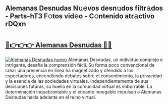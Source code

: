## Alemanas Desnudas N𝚞𝚎vos desn𝚞dos filtr𝚊dos - Parts-hT3 F𝚘tos vid𝚎o - C𝚘ntenido atr𝚊ctivo rDQxn

# <h2><a href="http://mb5cubj.tromn.icu/?c=Alemanas+Desnudas">🔗👉👉👉 Alemanas Desnudas 🔗🔗</a></h2>

[![Alemanas Desnudas nuevo](https://i.imgur.com/pEAQMta.gif)](http://mb5cubj.tromn.icu/?c=Alemanas+Desnudas)
Alemanas Desnudas, un individuo complejo e intrigante, desafía la comprensión fácil. Su forma poco convencional de crear una presencia en línea ha magnetizado y ofendido a los espectadores, encendiendo debates sobre el consentimiento, la privacidad y la esencia de las sociedades virtuales. Independientemente de sus decisiones futuras, su huella en la comunidad virtual es imborrable. La determinación inquebrantable y el encanto innegable impulsan a Alemanas Desnudas hacia adelante en el reino virtual.
